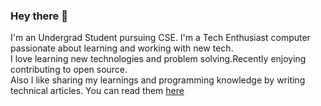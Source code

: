 


<!--
**sonika-shah/sonika-shah** is a ✨ _special_ ✨ repository because its `README.md` (this file) appears on your GitHub profile.

Here are some ideas to get you started:

- 🔭 I’m currently working on ...
- 🌱 I’m currently learning ...
- 👯 I’m looking to collaborate on ...
- 🤔 I’m looking for help with ...
- 💬 Ask me about ...
- 📫 How to reach me: ...
- 😄 Pronouns: ...
- ⚡ Fun fact: ...
-->
### Hey there 👋

I'm an Undergrad Student pursuing CSE. I'm a Tech Enthusiast computer passionate about learning and working with new tech.
</br>
I love learning new technologies and problem solving.Recently enjoying contributing to open source.
<br>
Also I  like sharing my learnings and programming knowledge by writing technical articles.
You can read them <a href="https://www.geeksforgeeks.org/build-a-site-bookmark-app-with-javascript-by-using-local-storage/">here</a>
